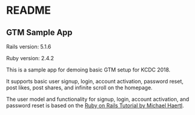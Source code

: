 # README

## GTM Sample App

Rails version: 5.1.6

Ruby version: 2.4.2

This is a sample app for demoing basic GTM setup for KCDC 2018. 

It supports basic user signup, login, account activation, password reset, post likes, post shares, and infinite scroll on the homepage.

The user model and functionality for signup, login, account activation, and password reset is based on the [Ruby on Rails Tutorial by Michael Haertl](https://www.railstutorial.org/book/frontmatter).